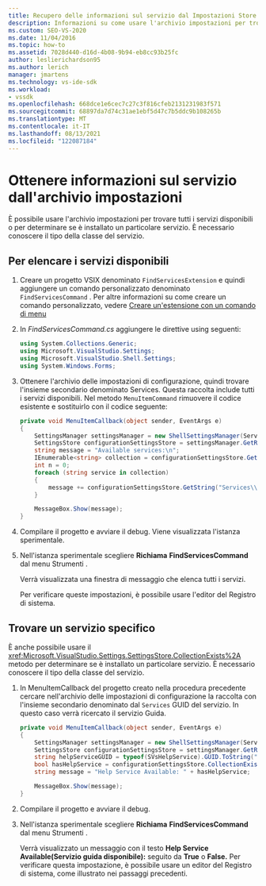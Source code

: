 ```yaml
---
title: Recupero delle informazioni sul servizio dal Impostazioni Store | Microsoft Docs
description: Informazioni su come usare l'archivio impostazioni per trovare tutti i servizi disponibili o per determinare se è installato un particolare servizio.
ms.custom: SEO-VS-2020
ms.date: 11/04/2016
ms.topic: how-to
ms.assetid: 7028d440-d16d-4b08-9b94-eb8cc93b25fc
author: leslierichardson95
ms.author: lerich
manager: jmartens
ms.technology: vs-ide-sdk
ms.workload:
- vssdk
ms.openlocfilehash: 668dce1e6cec7c27c3f816cfeb2131231983f571
ms.sourcegitcommit: 68897da7d74c31ae1ebf5d47c7b5ddc9b108265b
ms.translationtype: MT
ms.contentlocale: it-IT
ms.lasthandoff: 08/13/2021
ms.locfileid: "122087184"
---
```

# <a name="get-service-information-from-the-settings-store"></a>Ottenere informazioni sul servizio dall'archivio impostazioni
È possibile usare l'archivio impostazioni per trovare tutti i servizi disponibili o per determinare se è installato un particolare servizio. È necessario conoscere il tipo della classe del servizio.

## <a name="to-list-the-available-services"></a>Per elencare i servizi disponibili

1. Creare un progetto VSIX denominato `FindServicesExtension` e quindi aggiungere un comando personalizzato denominato `FindServicesCommand` . Per altre informazioni su come creare un comando personalizzato, vedere [Creare un'estensione con un comando di menu](../extensibility/creating-an-extension-with-a-menu-command.md)

2. In *FindServicesCommand.cs* aggiungere le direttive using seguenti:

    ```csharp
    using System.Collections.Generic;
    using Microsoft.VisualStudio.Settings;
    using Microsoft.VisualStudio.Shell.Settings;
    using System.Windows.Forms;
    ```

3. Ottenere l'archivio delle impostazioni di configurazione, quindi trovare l'insieme secondario denominato Services. Questa raccolta include tutti i servizi disponibili. Nel metodo `MenuItemCommand` rimuovere il codice esistente e sostituirlo con il codice seguente:

    ```csharp
    private void MenuItemCallback(object sender, EventArgs e)
    {
        SettingsManager settingsManager = new ShellSettingsManager(ServiceProvider);
        SettingsStore configurationSettingsStore = settingsManager.GetReadOnlySettingsStore(SettingsScope.Configuration);
        string message = "Available services:\n";
        IEnumerable<string> collection = configurationSettingsStore.GetSubCollectionNames("Services");
        int n = 0;
        foreach (string service in collection)
        {
            message += configurationSettingsStore.GetString("Services\\" + service, "Name", "Unknown") + "\n";
        }

        MessageBox.Show(message);
    }
    ```

4. Compilare il progetto e avviare il debug. Viene visualizzata l'istanza sperimentale.

5. Nell'istanza sperimentale scegliere **Richiama** **FindServicesCommand** dal menu Strumenti .

     Verrà visualizzata una finestra di messaggio che elenca tutti i servizi.

     Per verificare queste impostazioni, è possibile usare l'editor del Registro di sistema.

## <a name="find-a-specific-service"></a>Trovare un servizio specifico
 È anche possibile usare il <xref:Microsoft.VisualStudio.Settings.SettingsStore.CollectionExists%2A> metodo per determinare se è installato un particolare servizio. È necessario conoscere il tipo della classe del servizio.

1. In MenuItemCallback del progetto creato nella procedura precedente cercare nell'archivio delle impostazioni di configurazione la raccolta con l'insieme secondario denominato dal `Services` GUID del servizio. In questo caso verrà ricercato il servizio Guida.

    ```csharp
    private void MenuItemCallback(object sender, EventArgs e)
    {
        SettingsManager settingsManager = new ShellSettingsManager(ServiceProvider);
        SettingsStore configurationSettingsStore = settingsManager.GetReadOnlySettingsStore(SettingsScope.Configuration);
        string helpServiceGUID = typeof(SVsHelpService).GUID.ToString("B").ToUpper();
        bool hasHelpService = configurationSettingsStore.CollectionExists("Services\\" + helpServiceGUID);
        string message = "Help Service Available: " + hasHelpService;

        MessageBox.Show(message);
    }
    ```

2. Compilare il progetto e avviare il debug.

3. Nell'istanza sperimentale scegliere **Richiama** **FindServicesCommand** dal menu Strumenti .

     Verrà visualizzato un messaggio con il testo **Help Service Available(Servizio guida disponibile):** seguito da **True** o **False.** Per verificare questa impostazione, è possibile usare un editor del Registro di sistema, come illustrato nei passaggi precedenti.
